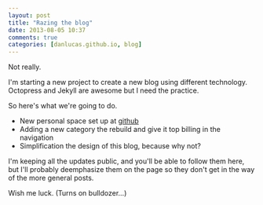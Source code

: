 ```yaml
---
layout: post
title: "Razing the blog"
date: 2013-08-05 10:37
comments: true
categories: [danlucas.github.io, blog]
---
```


Not really.

I'm starting a new project to create a new blog using different technology.  Octopress and Jekyll are awesome but I need the practice.  

So here's what we're going to do. 

* New personal space set up at [github]('http://danlucas.github.io')
* Adding a new category the rebuild and give it top billing in the navigation
* Simplification the design of this blog, because why not?

I'm keeping all the updates public, and you'll be able to follow them here, but I'll probably deemphasize them on the page so they don't get in the way of the more general posts.

Wish me luck.  (Turns on bulldozer...)
